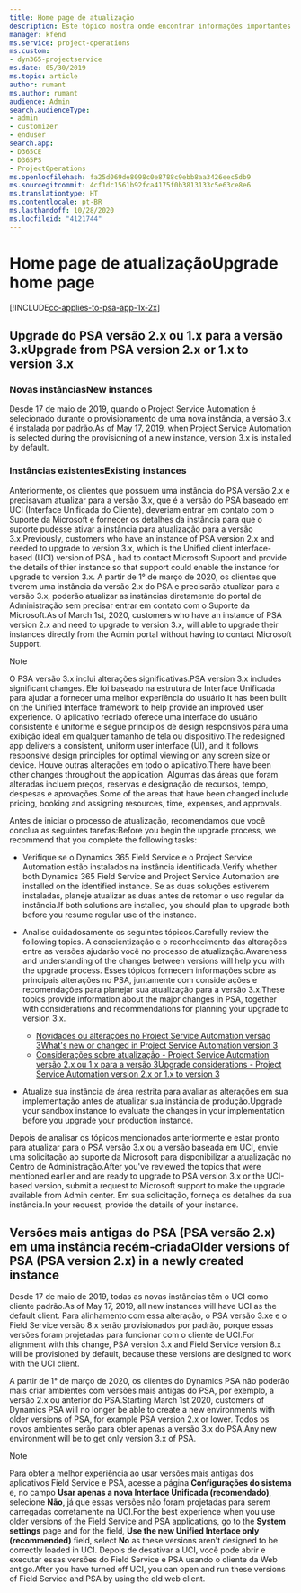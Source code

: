 ```yaml
---
title: Home page de atualização
description: Este tópico mostra onde encontrar informações importantes sobre os recursos novos e alterados no Dynamics 365 Project Service Automation e o processo de atualização para a versão mais recente.
manager: kfend
ms.service: project-operations
ms.custom:
- dyn365-projectservice
ms.date: 05/30/2019
ms.topic: article
author: rumant
ms.author: rumant
audience: Admin
search.audienceType:
- admin
- customizer
- enduser
search.app:
- D365CE
- D365PS
- ProjectOperations
ms.openlocfilehash: fa25d069de8098c0e8788c9ebb8aa3426eec5db9
ms.sourcegitcommit: 4cf1dc1561b92fca4175f0b3813133c5e63ce8e6
ms.translationtype: HT
ms.contentlocale: pt-BR
ms.lasthandoff: 10/28/2020
ms.locfileid: "4121744"
---
```

# <a name="upgrade-home-page"></a><span data-ttu-id="74fdc-103">Home page de atualização</span><span class="sxs-lookup"><span data-stu-id="74fdc-103">Upgrade home page</span></span>

[!INCLUDE[cc-applies-to-psa-app-1x-2x](../includes/cc-applies-to-psa-app-1x-2x.md)]

## <a name="upgrade-from-psa-version-2x-or-1x-to-version-3x"></a><span data-ttu-id="74fdc-104">Upgrade do PSA versão 2.x ou 1.x para a versão 3.x</span><span class="sxs-lookup"><span data-stu-id="74fdc-104">Upgrade from PSA version 2.x or 1.x to version 3.x</span></span>

### <a name="new-instances"></a><span data-ttu-id="74fdc-105">Novas instâncias</span><span class="sxs-lookup"><span data-stu-id="74fdc-105">New instances</span></span>

<span data-ttu-id="74fdc-106">Desde 17 de maio de 2019, quando o Project Service Automation é selecionado durante o provisionamento de uma nova instância, a versão 3.x é instalada por padrão.</span><span class="sxs-lookup"><span data-stu-id="74fdc-106">As of May 17, 2019, when Project Service Automation is selected during the provisioning of a new instance, version 3.x is installed by default.</span></span>

### <a name="existing-instances"></a><span data-ttu-id="74fdc-107">Instâncias existentes</span><span class="sxs-lookup"><span data-stu-id="74fdc-107">Existing instances</span></span>

<span data-ttu-id="74fdc-108">Anteriormente, os clientes que possuem uma instância do PSA versão 2.x e precisavam atualizar para a versão 3.x, que é a versão do PSA baseado em UCI (Interface Unificada do Cliente), deveriam entrar em contato com o Suporte da Microsoft e fornecer os detalhes da instância para que o suporte pudesse ativar a instância para atualização para a versão 3.x.</span><span class="sxs-lookup"><span data-stu-id="74fdc-108">Previously, customers who have an instance of PSA version 2.x and needed to upgrade to version 3.x, which is the Unified client interface-based (UCI) version of PSA , had to contact Microsoft Support and provide the details of thier instance so that support could enable the instance for upgrade to version 3.x.</span></span> <span data-ttu-id="74fdc-109">A partir de 1° de março de 2020, os clientes que tiverem uma instância da versão 2.x do PSA e precisarão atualizar para a versão 3.x, poderão atualizar as instâncias diretamente do portal de Administração sem precisar entrar em contato com o Suporte da Microsoft.</span><span class="sxs-lookup"><span data-stu-id="74fdc-109">As of March 1st, 2020, customers who have an instance of PSA version 2.x and need to upgrade to version 3.x, will able to upgrade their instances directly from the Admin portal without having to contact Microsoft Support.</span></span>  

> [!NOTE]
> <span data-ttu-id="74fdc-110">O PSA versão 3.x inclui alterações significativas.</span><span class="sxs-lookup"><span data-stu-id="74fdc-110">PSA version 3.x includes significant changes.</span></span> <span data-ttu-id="74fdc-111">Ele foi baseado na estrutura de Interface Unificada para ajudar a fornecer uma melhor experiência do usuário.</span><span class="sxs-lookup"><span data-stu-id="74fdc-111">It has been built on the Unified Interface framework to help provide an improved user experience.</span></span> <span data-ttu-id="74fdc-112">O aplicativo recriado oferece uma interface do usuário consistente e uniforme e segue princípios de design responsivos para uma exibição ideal em qualquer tamanho de tela ou dispositivo.</span><span class="sxs-lookup"><span data-stu-id="74fdc-112">The redesigned app delivers a consistent, uniform user interface (UI), and it follows responsive design principles for optimal viewing on any screen size or device.</span></span> <span data-ttu-id="74fdc-113">Houve outras alterações em todo o aplicativo.</span><span class="sxs-lookup"><span data-stu-id="74fdc-113">There have been other changes throughout the application.</span></span> <span data-ttu-id="74fdc-114">Algumas das áreas que foram alteradas incluem preços, reservas e designação de recursos, tempo, despesas e aprovações.</span><span class="sxs-lookup"><span data-stu-id="74fdc-114">Some of the areas that have been changed include pricing, booking and assigning resources, time, expenses, and approvals.</span></span>

<span data-ttu-id="74fdc-115">Antes de iniciar o processo de atualização, recomendamos que você conclua as seguintes tarefas:</span><span class="sxs-lookup"><span data-stu-id="74fdc-115">Before you begin the upgrade process, we recommend that you complete the following tasks:</span></span>

- <span data-ttu-id="74fdc-116">Verifique se o Dynamics 365 Field Service e o Project Service Automation estão instalados na instância identificada.</span><span class="sxs-lookup"><span data-stu-id="74fdc-116">Verify whether both Dynamics 365 Field Service and Project Service Automation are installed on the identified instance.</span></span> <span data-ttu-id="74fdc-117">Se as duas soluções estiverem instaladas, planeje atualizar as duas antes de retomar o uso regular da instância.</span><span class="sxs-lookup"><span data-stu-id="74fdc-117">If both solutions are installed, you should plan to upgrade both before you resume regular use of the instance.</span></span>
- <span data-ttu-id="74fdc-118">Analise cuidadosamente os seguintes tópicos.</span><span class="sxs-lookup"><span data-stu-id="74fdc-118">Carefully review the following topics.</span></span> <span data-ttu-id="74fdc-119">A conscientização e o reconhecimento das alterações entre as versões ajudarão você no processo de atualização.</span><span class="sxs-lookup"><span data-stu-id="74fdc-119">Awareness and understanding of the changes between versions will help you with the upgrade process.</span></span> <span data-ttu-id="74fdc-120">Esses tópicos fornecem informações sobre as principais alterações no PSA, juntamente com considerações e recomendações para planejar sua atualização para a versão 3.x.</span><span class="sxs-lookup"><span data-stu-id="74fdc-120">These topics provide information about the major changes in PSA, together with considerations and recommendations for planning your upgrade to version 3.x.</span></span>

    - [<span data-ttu-id="74fdc-121">Novidades ou alterações no Project Service Automation versão 3</span><span class="sxs-lookup"><span data-stu-id="74fdc-121">What's new or changed in Project Service Automation version 3</span></span>](whats-new-changed-v3.md)
    - [<span data-ttu-id="74fdc-122">Considerações sobre atualização - Project Service Automation versão 2.x ou 1.x para a versão 3</span><span class="sxs-lookup"><span data-stu-id="74fdc-122">Upgrade considerations - Project Service Automation version 2.x or 1.x to version 3</span></span>](upgrade-v3.md)

- <span data-ttu-id="74fdc-123">Atualize sua instância de área restrita para avaliar as alterações em sua implementação antes de atualizar sua instância de produção.</span><span class="sxs-lookup"><span data-stu-id="74fdc-123">Upgrade your sandbox instance to evaluate the changes in your implementation before you upgrade your production instance.</span></span>

<span data-ttu-id="74fdc-124">Depois de analisar os tópicos mencionados anteriormente e estar pronto para atualizar para o PSA versão 3.x ou a versão baseada em UCI, envie uma solicitação ao suporte da Microsoft para disponibilizar a atualização no Centro de Administração.</span><span class="sxs-lookup"><span data-stu-id="74fdc-124">After you've reviewed the topics that were mentioned earlier and are ready to upgrade to PSA version 3.x or the UCI-based version, submit a request to Microsoft support to make the upgrade available from Admin center.</span></span> <span data-ttu-id="74fdc-125">Em sua solicitação, forneça os detalhes da sua instância.</span><span class="sxs-lookup"><span data-stu-id="74fdc-125">In your request, provide the details of your instance.</span></span>

## <a name="older-versions-of-psa-psa-version-2x-in-a-newly-created-instance"></a><span data-ttu-id="74fdc-126">Versões mais antigas do PSA (PSA versão 2.x) em uma instância recém-criada</span><span class="sxs-lookup"><span data-stu-id="74fdc-126">Older versions of PSA (PSA version 2.x) in a newly created instance</span></span>

<span data-ttu-id="74fdc-127">Desde 17 de maio de 2019, todas as novas instâncias têm o UCI como cliente padrão.</span><span class="sxs-lookup"><span data-stu-id="74fdc-127">As of May 17, 2019, all new instances will have UCI as the default client.</span></span> <span data-ttu-id="74fdc-128">Para alinhamento com essa alteração, o PSA versão 3.xe e o Field Service versão 8.x serão provisionados por padrão, porque essas versões foram projetadas para funcionar com o cliente de UCI.</span><span class="sxs-lookup"><span data-stu-id="74fdc-128">For alignment with this change, PSA version 3.x and Field Service version 8.x will be provisioned by default, because these versions are designed to work with the UCI client.</span></span>

<span data-ttu-id="74fdc-129">A partir de 1° de março de 2020, os clientes do Dynamics PSA não poderão mais criar ambientes com versões mais antigas do PSA, por exemplo, a versão 2.x ou anterior do PSA.</span><span class="sxs-lookup"><span data-stu-id="74fdc-129">Starting March 1st 2020, customers of Dynamics PSA will no longer be able to create a new environments with older versions of PSA, for example PSA version 2.x or lower.</span></span> <span data-ttu-id="74fdc-130">Todos os novos ambientes serão para obter apenas a versão 3.x do PSA.</span><span class="sxs-lookup"><span data-stu-id="74fdc-130">Any new environment will be to get only version 3.x of PSA.</span></span>

> [!NOTE]
> <span data-ttu-id="74fdc-131">Para obter a melhor experiência ao usar versões mais antigas dos aplicativos Field Service e PSA, acesse a página **Configurações do sistema** e, no campo **Usar apenas a nova Interface Unificada (recomendado)**, selecione **Não**, já que essas versões não foram projetadas para serem carregadas corretamente na UCI.</span><span class="sxs-lookup"><span data-stu-id="74fdc-131">For the best experience when you use older versions of the Field Service and PSA applications, go to the **System settings** page and for the field, **Use the new Unified Interface only (recommended)** field, select **No** as these versions aren't designed to be correctly loaded in UCI.</span></span> <span data-ttu-id="74fdc-132">Depois de desativar a UCI, você pode abrir e executar essas versões do Field Service e PSA usando o cliente da Web antigo.</span><span class="sxs-lookup"><span data-stu-id="74fdc-132">After you have turned off UCI, you can open and run these versions of Field Service and PSA by using the old web client.</span></span> 
